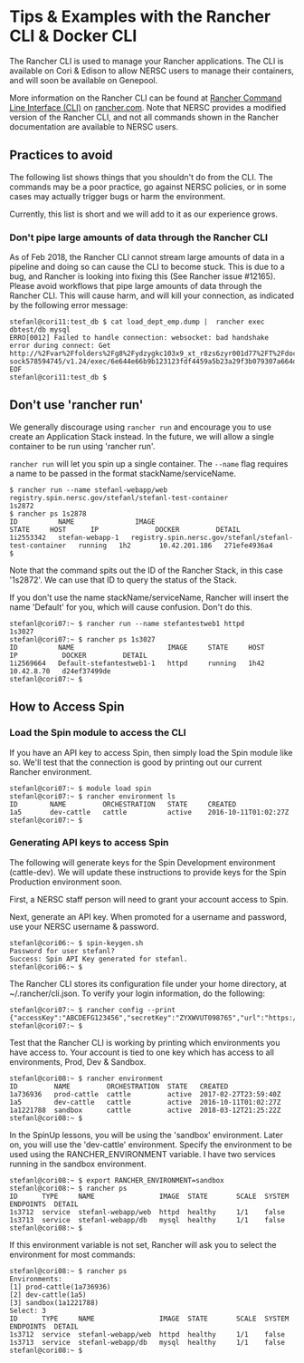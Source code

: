 # Tips & Examples with the Rancher CLI & Docker CLI

The Rancher CLI is used to manage your Rancher applications. The CLI is available on Cori & Edison to allow NERSC users to manage their containers, and will soon be available on Genepool.

More information on the Rancher CLI can be found at [Rancher Command Line Interface (CLI)](http://rancher.com/docs/rancher/v1.6/en/cli/) on [rancher.com](http://rancher.com). Note that NERSC provides a modified version of the Rancher CLI, and not all commands shown in the Rancher documentation are available to NERSC users.


## Practices to avoid

The following list shows things that you shouldn't do from the CLI. The commands may be a poor practice, go against NERSC policies, or in some cases may actually trigger bugs or harm the environment.

Currently, this list is short and we will add to it as our experience grows.

### Don't pipe large amounts of data through the Rancher CLI

As of Feb 2018, the Rancher CLI cannot stream large amounts of data in a pipeline and doing so can cause the CLI to become stuck. This is due to a bug, and Rancher is looking into fixing this (See Rancher issue #12165). Please avoid workflows that pipe large amounts of data through the Rancher CLI. This will cause harm, and will kill your connection, as indicated by the following error message:

    stefanl@cori11:test_db $ cat load_dept_emp.dump |  rancher exec dbtest/db mysql
    ERRO[0012] Failed to handle connection: websocket: bad handshake 
    error during connect: Get http://%2Fvar%2Ffolders%2Fg8%2Fydzygkc103x9_xt_r8zs6zyr001d77%2FT%2Fdocker-sock578594745/v1.24/exec/6e644e66b9b123123fdf4459a5b23a29f3b079307a664d8b65b68d8d0268169c/json: EOF
    stefanl@cori11:test_db $

## Don't use 'rancher run'

We generally discourage using `rancher run` and encourage you to use create an Application Stack instead. In the future, we will allow a single container to be run using 'rancher run'.

`rancher run` will let you spin up a single container. The `--name` flag requires a name to be passed in the format stackName/serviceName. 

    $ rancher run --name stefanl-webapp/web registry.spin.nersc.gov/stefanl/stefanl-test-container
    1s2872
    $ rancher ps 1s2878
    ID          NAME               IMAGE                                                    STATE     HOST      IP              DOCKER         DETAIL
    1i2553342   stefan-webapp-1   registry.spin.nersc.gov/stefanl/stefanl-test-container   running   1h2       10.42.201.186   271efe4936a4   
    $ 

Note that the command spits out the ID of the Rancher Stack, in this case '1s2872'. We can use that ID to query the status of the Stack. 

If you don't use the name stackName/serviceName, Rancher will insert the name 'Default' for you, which will cause confusion. Don't do this.

    stefanl@cori07:~ $ rancher run --name stefantestweb1 httpd
    1s3027
    stefanl@cori07:~ $ rancher ps 1s3027
    ID          NAME                       IMAGE     STATE     HOST      IP           DOCKER         DETAIL
    1i2569664   Default-stefantestweb1-1   httpd     running   1h42      10.42.8.70   d24ef37499de   
    stefanl@cori07:~ $

## How to Access Spin

### Load the Spin module to access the CLI

If you have an API key to access Spin, then simply load the Spin module like so. We'll test that the connection is good by printing out our current Rancher environment.

    stefanl@cori07:~ $ module load spin
    stefanl@cori07:~ $ rancher environment ls
    ID        NAME         ORCHESTRATION   STATE     CREATED
    1a5       dev-cattle   cattle          active    2016-10-11T01:02:27Z
    stefanl@cori07:~ $ 

### Generating API keys to access Spin

The following will generate keys for the Spin Development environment (cattle-dev). We will update these instructions to provide keys for the Spin Production environment soon.

First, a NERSC staff person will need to grant your account access to Spin.

Next, generate an API key. When promoted for a username and password, use your NERSC username & password.

    stefanl@cori06:~ $ spin-keygen.sh
    Password for user stefanl?
    Success: Spin API Key generated for stefanl.
    stefanl@cori06:~ $

The Rancher CLI stores its configuration file under your home directory, at ~/.rancher/cli.json. To verify your login information, do the following:

    stefanl@cori07:~ $ rancher config --print
    {"accessKey":"ABCDEFG123456","secretKey":"ZYXWVUT098765","url":"https://rancher.spin.nersc.gov/","environment":"1a5","path":"/global/homes/s/stefanl/.rancher/cli.json"}
    stefanl@cori07:~ $

Test that the Rancher CLI is working by printing which environments you have access to. Your account is tied to one key which has access to all environments, Prod, Dev & Sandbox.

    stefanl@cori08:~ $ rancher environment
    ID         NAME         ORCHESTRATION  STATE   CREATED
    1a736936   prod-cattle  cattle         active  2017-02-27T23:59:40Z
    1a5        dev-cattle   cattle         active  2016-10-11T01:02:27Z
    1a1221788  sandbox      cattle         active  2018-03-12T21:25:22Z
    stefanl@cori08:~ $

In the SpinUp lessons, you will be using the 'sandbox' environment. Later on, you will use the 'dev-cattle' environment. Specify the environment to be used using the RANCHER_ENVIRONMENT variable. I have two services running in the sandbox environment.

    stefanl@cori08:~ $ export RANCHER_ENVIRONMENT=sandbox
    stefanl@cori08:~ $ rancher ps
    ID      TYPE     NAME                IMAGE  STATE       SCALE  SYSTEM  ENDPOINTS  DETAIL
    1s3712  service  stefanl-webapp/web  httpd  healthy     1/1    false 
    1s3713  service  stefanl-webapp/db   mysql  healthy     1/1    false 
    stefanl@cori08:~ $

If this environment variable is not set, Rancher will ask you to select the environment for most commands:

    stefanl@cori08:~ $ rancher ps
    Environments:
    [1] prod-cattle(1a736936)
    [2] dev-cattle(1a5)
    [3] sandbox(1a1221788)
    Select: 3
    ID      TYPE     NAME                IMAGE  STATE       SCALE  SYSTEM  ENDPOINTS  DETAIL
    1s3712  service  stefanl-webapp/web  httpd  healthy     1/1    false 
    1s3713  service  stefanl-webapp/db   mysql  healthy     1/1    false 
    stefanl@cori08:~ $ 
